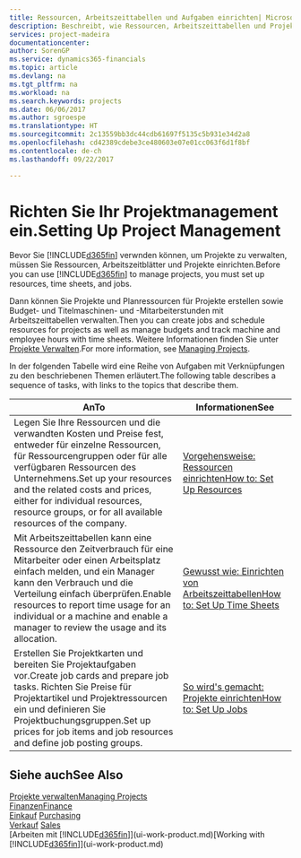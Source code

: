 ```yaml
---
title: Ressourcen, Arbeitszeittabellen und Aufgaben einrichten| Microsoft Docs
description: Beschreibt, wie Ressourcen, Arbeitszeittabellen und Projekte eingerichtet werden, um Projekte zu verwalten.
services: project-madeira
documentationcenter: 
author: SorenGP
ms.service: dynamics365-financials
ms.topic: article
ms.devlang: na
ms.tgt_pltfrm: na
ms.workload: na
ms.search.keywords: projects
ms.date: 06/06/2017
ms.author: sgroespe
ms.translationtype: HT
ms.sourcegitcommit: 2c13559bb3dc44cdb61697f5135c5b931e34d2a8
ms.openlocfilehash: cd42389cdebe3ce480603e07e01cc063f6d1f8bf
ms.contentlocale: de-ch
ms.lasthandoff: 09/22/2017

---
```

# <a name="setting-up-project-management"></a><span data-ttu-id="6fde5-103">Richten Sie Ihr Projektmanagement ein.</span><span class="sxs-lookup"><span data-stu-id="6fde5-103">Setting Up Project Management</span></span>
<span data-ttu-id="6fde5-104">Bevor Sie [!INCLUDE[d365fin](includes/d365fin_md.md)] verwnden können, um Projekte zu verwalten, müssen Sie Ressourcen, Arbeitszeitblätter und Projekte einrichten.</span><span class="sxs-lookup"><span data-stu-id="6fde5-104">Before you can use [!INCLUDE[d365fin](includes/d365fin_md.md)] to manage projects, you must set up resources, time sheets, and jobs.</span></span>

<span data-ttu-id="6fde5-105">Dann können Sie Projekte und Planressourcen für Projekte erstellen sowie Budget- und Titelmaschinen- und -Mitarbeiterstunden mit Arbeitszeittabellen verwalten.</span><span class="sxs-lookup"><span data-stu-id="6fde5-105">Then you can create jobs and schedule resources for projects as well as manage budgets and track machine and employee hours with time sheets.</span></span> <span data-ttu-id="6fde5-106">Weitere Informationen finden Sie unter [Projekte Verwalten](projects-manage-projects.md).</span><span class="sxs-lookup"><span data-stu-id="6fde5-106">For more information, see [Managing Projects](projects-manage-projects.md).</span></span>  

<span data-ttu-id="6fde5-107">In der folgenden Tabelle wird eine Reihe von Aufgaben mit Verknüpfungen zu den beschriebenen Themen erläutert.</span><span class="sxs-lookup"><span data-stu-id="6fde5-107">The following table describes a sequence of tasks, with links to the topics that describe them.</span></span>

| <span data-ttu-id="6fde5-108">An</span><span class="sxs-lookup"><span data-stu-id="6fde5-108">To</span></span> | <span data-ttu-id="6fde5-109">Informationen</span><span class="sxs-lookup"><span data-stu-id="6fde5-109">See</span></span> |
| --- | --- |
| <span data-ttu-id="6fde5-110">Legen Sie Ihre Ressourcen und die verwandten Kosten und Preise fest, entweder für einzelne Ressourcen, für Ressourcengruppen oder für alle verfügbaren Ressourcen des Unternehmens.</span><span class="sxs-lookup"><span data-stu-id="6fde5-110">Set up your resources and the related costs and prices, either for individual resources, resource groups, or for all available resources of the company.</span></span> |[<span data-ttu-id="6fde5-111">Vorgehensweise: Ressourcen einrichten</span><span class="sxs-lookup"><span data-stu-id="6fde5-111">How to: Set Up Resources</span></span>](projects-how-setup-resources.md) |
| <span data-ttu-id="6fde5-112">Mit Arbeitszeittabellen kann eine Ressource den Zeitverbrauch für eine Mitarbeiter oder einen Arbeitsplatz einfach melden, und ein Manager kann den Verbrauch und die Verteilung einfach überprüfen.</span><span class="sxs-lookup"><span data-stu-id="6fde5-112">Enable resources to report time usage for an individual or a machine and enable a manager to review the usage and its allocation.</span></span> |[<span data-ttu-id="6fde5-113">Gewusst wie: Einrichten von Arbeitszeittabellen</span><span class="sxs-lookup"><span data-stu-id="6fde5-113">How to: Set Up Time Sheets</span></span>](projects-how-setup-time-sheets.md) |
| <span data-ttu-id="6fde5-114">Erstellen Sie Projektkarten und bereiten Sie Projektaufgaben vor.</span><span class="sxs-lookup"><span data-stu-id="6fde5-114">Create job cards and prepare job tasks.</span></span> <span data-ttu-id="6fde5-115">Richten Sie Preise für Projektartikel und Projektressourcen ein und definieren Sie Projektbuchungsgruppen.</span><span class="sxs-lookup"><span data-stu-id="6fde5-115">Set up prices for job items and job resources and define job posting groups.</span></span> |[<span data-ttu-id="6fde5-116">So wird's gemacht: Projekte einrichten</span><span class="sxs-lookup"><span data-stu-id="6fde5-116">How to: Set Up Jobs</span></span>](projects-how-setup-jobs.md) |

## <a name="see-also"></a><span data-ttu-id="6fde5-117">Siehe auch</span><span class="sxs-lookup"><span data-stu-id="6fde5-117">See Also</span></span>
[<span data-ttu-id="6fde5-118">Projekte verwalten</span><span class="sxs-lookup"><span data-stu-id="6fde5-118">Managing Projects</span></span>](projects-manage-projects.md)  
[<span data-ttu-id="6fde5-119">Finanzen</span><span class="sxs-lookup"><span data-stu-id="6fde5-119">Finance</span></span>](finance.md)  
<span data-ttu-id="6fde5-120">[Einkauf](purchasing-manage-purchasing.md)       </span><span class="sxs-lookup"><span data-stu-id="6fde5-120">[Purchasing](purchasing-manage-purchasing.md)       </span></span>  
<span data-ttu-id="6fde5-121">[Verkauf](sales-manage-sales.md)   </span><span class="sxs-lookup"><span data-stu-id="6fde5-121">[Sales](sales-manage-sales.md)   </span></span>  
<span data-ttu-id="6fde5-122">[Arbeiten mit [!INCLUDE[d365fin](includes/d365fin_md.md)]](ui-work-product.md)</span><span class="sxs-lookup"><span data-stu-id="6fde5-122">[Working with [!INCLUDE[d365fin](includes/d365fin_md.md)]](ui-work-product.md)</span></span>  

